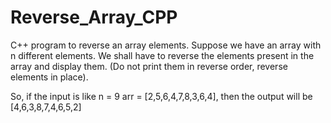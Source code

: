 # Reverse_Array_CPP
C++ program to reverse an array elements.
Suppose we have an array with n different elements. We shall have to reverse the elements present in the array and display them. (Do not print them in reverse order, reverse elements in place).

So, if the input is like n = 9 arr = [2,5,6,4,7,8,3,6,4], then the output will be [4,6,3,8,7,4,6,5,2]
